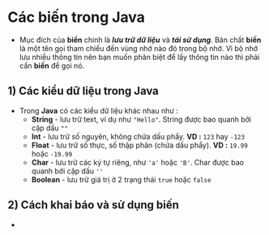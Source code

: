# Các biến trong Java
- Mục đích của **biến** chính là ***lưu trữ dữ liệu*** và ***tái sử dụng***. Bản chất **biến** là một tên gọi tham chiếu đến vùng nhớ nào đó trong bộ nhớ. Vì bộ nhớ lưu nhiều thông tin nên bạn muốn phân biệt để lấy thông tin nào thì phải cần **biến** để gọi nó.
## **1) Các kiểu dữ liệu trong Java**
- Trong **Java** có các kiểu dữ liệu khác nhau như :
    - **String** - lưu trữ text, ví dụ như `"Hello"`. String được bao quanh bởi cặp dấu `""`
    - **Int** - lưu trữ số nguyên, không chứa dấu phẩy. **VD :** `123` hay `-123`
    - **Float** - lưu trữ số thực, số thập phân (chứa dấu phẩy). **VD :** `19.99` hoặc `-19.99`
    - **Char** - lưu trữ các ký tự riêng, như `'a'` hoặc `'B'`. Char được bao quanh bởi cặp dấu `''`
    - **Boolean** - lưu trữ giá trị ở 2 trạng thái `true` hoặc `false`
## **2) Cách khai báo và sử dụng biến**
- 